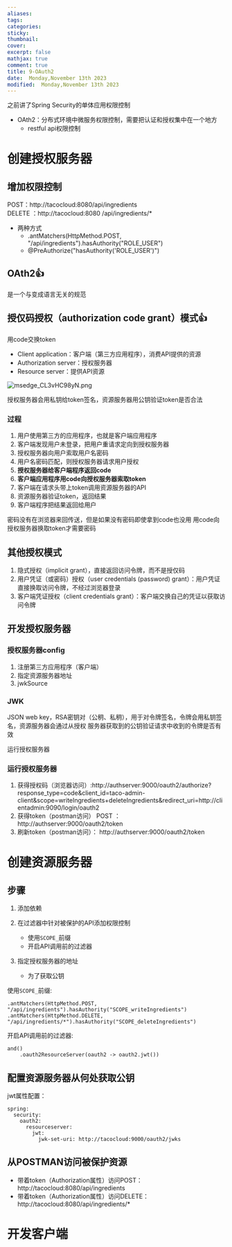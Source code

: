 ```yaml
---
aliases: 
tags: 
categories:
sticky:
thumbnail:
cover: 
excerpt: false
mathjax: true
comment: true
title: 9-OAuth2
date:  Monday,November 13th 2023
modified:  Monday,November 13th 2023
---
```


之前讲了Spring Security的单体应用权限控制

- OAth2：分布式环境中微服务权限控制，需要把认证和授权集中在一个地方
	- restful api权限控制

# 创建授权服务器

## 增加权限控制

POST：http://tacocloud:8080/api/ingredients  
DELETE ：http://tacocloud:8080 /api/ingredients/*

- 两种方式
	- .antMatchers(HttpMethod.POST, "/api/ingredients").hasAuthority("ROLE_USER")
	- @PreAuthorize("hasAuthority('ROLE_USER')")

## OAth2👍

是一个与变成语言无关的规范

## 授仅码授权（authorization code grant）模式👍

用code交换token

- Client application：客户端（第三方应用程序），消费API提供的资源
- Authorization server：授权服务器
- Resource server：提供API资源

![msedge_CL3vHC98yN.png](https://chillcharlie-img.oss-cn-hangzhou.aliyuncs.com/image%2F2023%2F11%2F13%2F19-20-30-a83b91bcb885875b08c329f60f5ac115-msedge_CL3vHC98yN-06bb6b.png)

授权服务器会用私钥给token签名，资源服务器用公钥验证token是否合法

### 过程

1. 用户使用第三方的应用程序，也就是客户端应用程序
2. 客户端发现用户未登录，把用户重请求定向到授权服务器
3. 授权服务器向用户索取用户名密码
4. 用户名密码匹配，则授权服务器请求用户授权
5. **授权服务器给客户端程序返回code**
6. **客户端应用程序用code向授权服务器索取token**
7. 客户端在请求头带上token调用资源服务器的API
8. 资源服务器验证token，返回结果
9. 客户端程序把结果返回给用户

密码没有在浏览器来回传送，但是如果没有密码即使拿到code也没用
用code向授权服务器换取token才需要密码
## 其他授权模式

1. 隐式授权（implicit grant），直接返回访问令牌，而不是授仅码
2. 用户凭证（或密码）授权（user credentials (password) grant）：用户凭证直接换取访问令牌，不经过浏览器登录
3. 客户端凭证授权（client credentials grant）：客户端交换自己的凭证以获取访问令牌

## 开发授权服务器

### 授权服务器config

1. 注册第三方应用程序（客户端）
2. 指定资源服务器地址
3. jwkSource

### JWK

JSON web key，RSA密钥对（公䄴、私䄴），用于对令牌签名，令牌会用私钥签名，资源服务器会通过从授权 服务器获取到的公钥验证请求中收到的令牌是否有效

运行授权服务器

### 运行授权服务器

1. 获得授权码（浏览器访问）:http://authserver:9000/oauth2/authorize?response_type=code&client_id=taco-admin-client&scope=writeIngredients+deleteIngredients&redirect_uri=http://clientadmin:9090/login/oauth2
2. 获得token（postman访问） POST ： http://authserver:9000/oauth2/token
3. 刷新token（postman访问）： http://authserver:9000/oauth2/token

# 创建资源服务器

## 步骤

1. 添加依赖

2. 在过滤器中针对被保护的API添加权限控制
	- 使用`SCOPE_`前缀
	- 开启API调用前的过滤器

3. 指定授权服务器的地址
	- 为了获取公钥

使用`SCOPE_`前缀:
```
.antMatchers(HttpMethod.POST, "/api/ingredients").hasAuthority("SCOPE_writeIngredients")
.antMatchers(HttpMethod.DELETE, "/api/ingredients/*").hasAuthority("SCOPE_deleteIngredients")
```

开启API调用前的过滤器:
```
and()
	.oauth2ResourceServer(oauth2 -> oauth2.jwt())
```

## 配置资源服务器从何处获取公钥


jwt属性配置：
```
spring:
  security:
    oauth2:
      resourceserver:
        jwt:
          jwk-set-uri: http://tacocloud:9000/oauth2/jwks
```

## 从POSTMAN访问被保护资源

- 带着token（Authorization属性）访问POST：http://tacocloud:8080/api/ingredients
- 带着token（Authorization属性）访问DELETE：http://tacocloud:8080/api/ingredients/*

# 开发客户端

